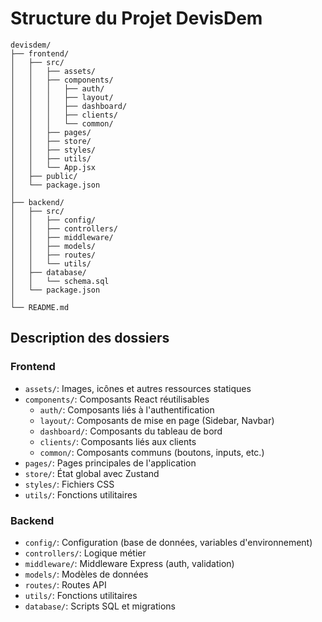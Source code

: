 # Structure du Projet DevisDem

```
devisdem/
├── frontend/
│   ├── src/
│   │   ├── assets/
│   │   ├── components/
│   │   │   ├── auth/
│   │   │   ├── layout/
│   │   │   ├── dashboard/
│   │   │   ├── clients/
│   │   │   └── common/
│   │   ├── pages/
│   │   ├── store/
│   │   ├── styles/
│   │   ├── utils/
│   │   └── App.jsx
│   ├── public/
│   └── package.json
│
├── backend/
│   ├── src/
│   │   ├── config/
│   │   ├── controllers/
│   │   ├── middleware/
│   │   ├── models/
│   │   ├── routes/
│   │   └── utils/
│   ├── database/
│   │   └── schema.sql
│   └── package.json
│
└── README.md
```

## Description des dossiers

### Frontend
- `assets/`: Images, icônes et autres ressources statiques
- `components/`: Composants React réutilisables
  - `auth/`: Composants liés à l'authentification
  - `layout/`: Composants de mise en page (Sidebar, Navbar)
  - `dashboard/`: Composants du tableau de bord
  - `clients/`: Composants liés aux clients
  - `common/`: Composants communs (boutons, inputs, etc.)
- `pages/`: Pages principales de l'application
- `store/`: État global avec Zustand
- `styles/`: Fichiers CSS
- `utils/`: Fonctions utilitaires

### Backend
- `config/`: Configuration (base de données, variables d'environnement)
- `controllers/`: Logique métier
- `middleware/`: Middleware Express (auth, validation)
- `models/`: Modèles de données
- `routes/`: Routes API
- `utils/`: Fonctions utilitaires
- `database/`: Scripts SQL et migrations 